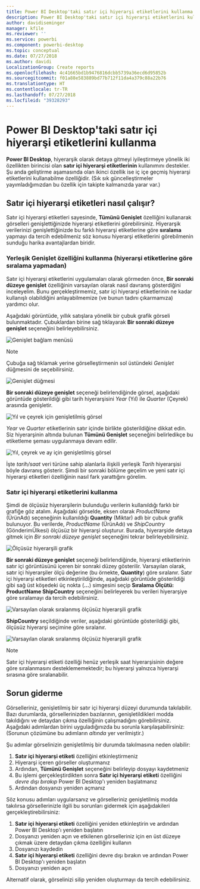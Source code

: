 ```yaml
---
title: Power BI Desktop'taki satır içi hiyerarşi etiketlerini kullanma
description: Power BI Desktop'taki satır içi hiyerarşi etiketlerini kullanma
author: davidiseminger
manager: kfile
ms.reviewer: ''
ms.service: powerbi
ms.component: powerbi-desktop
ms.topic: conceptual
ms.date: 07/27/2018
ms.author: davidi
LocalizationGroup: Create reports
ms.openlocfilehash: 4c41665bd1b9476816dcbb5739a36ecd6d95852b
ms.sourcegitcommit: f01a88e583889bd77b712f11da4a379c88a22b76
ms.translationtype: HT
ms.contentlocale: tr-TR
ms.lasthandoff: 07/27/2018
ms.locfileid: "39328293"
---
```

# <a name="use-inline-hierarchy-labels-in-power-bi-desktop"></a>Power BI Desktop'taki satır içi hiyerarşi etiketlerini kullanma
**Power BI Desktop**, hiyerarşik olarak detaya gitmeyi iyileştirmeye yönelik iki özellikten birincisi olan **satır içi hiyerarşi etiketlerinin** kullanımını destekler. Şu anda geliştirme aşamasında olan ikinci özellik ise iç içe geçmiş hiyerarşi etiketlerini kullanabilme özelliğidir. (Sık sık güncelleştirmeler yayımladığımızdan bu özellik için takipte kalmanızda yarar var.)   

## <a name="how-inline-hierarchy-labels-work"></a>Satır içi hiyerarşi etiketleri nasıl çalışır?
Satır içi hiyerarşi etiketleri sayesinde, **Tümünü Genişlet** özelliğini kullanarak görselleri genişlettiğinizde hiyerarşi etiketlerini görebilirsiniz. Hiyerarşik verilerinizi genişlettiğinizde bu farklı hiyerarşi etiketlerine göre **sıralama** yapmayı da tercih edebilmeniz söz konusu hiyerarşi etiketlerini görebilmenin sunduğu harika avantajlardan biridir.

### <a name="using-the-built-in-expand-feature-without-sorting-by-hierarchy-labels"></a>Yerleşik Genişlet özelliğini kullanma (hiyerarşi etiketlerine göre sıralama yapmadan)
Satır içi hiyerarşi etiketlerini uygulamaları olarak görmeden önce, **Bir sonraki düzeye genişlet** özelliğinin varsayılan olarak nasıl davranış gösterdiğini inceleyelim. Bunu gerçekleştirmemiz, satır içi hiyerarşi etiketlerinin ne kadar kullanışlı olabildiğini anlayabilmemize (ve bunun tadını çıkarmamıza) yardımcı olur.

Aşağıdaki görüntüde, yıllık satışlara yönelik bir çubuk grafik görseli bulunmaktadır. Çubuklardan birine sağ tıklayarak **Bir sonraki düzeye genişlet** seçeneğini belirleyebilirsiniz.

![Genişlet bağlam menüsü](media/desktop-inline-hierarchy-labels/desktop-inline-hierarchy-labels-menu.png)

> [!NOTE]
> Çubuğa sağ tıklamak yerine görselleştirmenin sol üstündeki *Genişlet* düğmesini de seçebilirsiniz.

  ![Genişlet düğmesi](media/desktop-inline-hierarchy-labels/desktop-inline-hierarchy-labels-expand-button-finger.png)


**Bir sonraki düzeye genişlet** seçeneği belirlendiğinde görsel, aşağıdaki görüntüde gösterildiği gibi tarih hiyerarşisini *Year* (Yıl) ile *Quarter* (Çeyrek) arasında genişletir.

![Yıl ve çeyrek için genişletilmiş görsel](media/desktop-inline-hierarchy-labels/desktop-inline-hierarchy-labels-qty-year-quarter.png)

*Year* ve *Quarter* etiketlerinin satır içinde birlikte gösterildiğine dikkat edin. Siz hiyerarşinin altında bulunan **Tümünü Genişlet** seçeneğini belirledikçe bu etiketleme şeması uygulanmaya devam edilir.

![Yıl, çeyrek ve ay için genişletilmiş görsel](media/desktop-inline-hierarchy-labels/desktop-inline-hierarchy-labels-qty-year-quarter-month.png)

İşte *tarih/saat* veri türüne sahip alanlarla ilişkili yerleşik *Tarih* hiyerarşisi böyle davranış gösterir. Şimdi bir sonraki bölüme geçelim ve yeni satır içi hiyerarşi etiketleri özelliğinin nasıl fark yarattığını görelim.

### <a name="using-inline-hierarchy-labels"></a>Satır içi hiyerarşi etiketlerini kullanma
Şimdi de ölçüsüz hiyerarşilerin bulunduğu verilerin kullanıldığı farklı bir grafiğe göz atalım. Aşağıdaki görselde, eksen olarak *ProductName* (ÜrünAdı) seçeneğinin kullanıldığı **Quantity** (Miktar) adlı bir çubuk grafik bulunuyor. Bu verilerde, *ProductName* (ÜrünAdı) ve *ShipCountry* (GönderimÜlkesi) ölçüsüz bir hiyerarşi oluşturur. Burada, hiyerarşide detaya gitmek için *Bir sonraki düzeye genişlet* seçeneğini tekrar belirleyebilirsiniz.

![Ölçüsüz hiyerarşili grafik](media/desktop-inline-hierarchy-labels/desktop-inline-hierarchy-labels-informal-top-expand.png)

**Bir sonraki düzeye genişlet** seçeneği belirlendiğinde, hiyerarşi etiketlerinin satır içi görüntüsünü içeren bir sonraki düzey gösterilir. Varsayılan olarak, satır içi hiyerarşiler ölçü değerine (bu örnekte, **Quantity**) göre sıralanır. Satır içi hiyerarşi etiketleri etkinleştirildiğinde, aşağıdaki görüntüde gösterildiği gibi sağ üst köşedeki üç nokta (**...**) simgesini seçip **Sıralama Ölçütü: ProductName ShipCountry** seçeneğini belirleyerek bu verileri hiyerarşiye göre sıralamayı da tercih edebilirsiniz.

![Varsayılan olarak sıralanmış ölçüsüz hiyerarşili grafik](media/desktop-inline-hierarchy-labels/desktop-inline-hierarchy-labels-informal-sort-quantity.png)

**ShipCountry** seçildiğinde veriler, aşağıdaki görüntüde gösterildiği gibi, ölçüsüz hiyerarşi seçimine göre sıralanır.

![Varsayılan olarak sıralanmış ölçüsüz hiyerarşili grafik](media/desktop-inline-hierarchy-labels/desktop-inline-hierarchy-labels-informal-sorted.png)

> [!NOTE]
> Satır içi hiyerarşi etiketi özelliği henüz yerleşik saat hiyerarşisinin değere göre sıralanmasını desteklememektedir; bu hiyerarşi yalnızca hiyerarşi sırasına göre sıralanabilir.
> 
> 

## <a name="troubleshooting"></a>Sorun giderme
Görselleriniz, genişletilmiş bir satır içi hiyerarşi düzeyi durumunda takılabilir. Bazı durumlarda, görsellerinizden bazılarının, genişletildikleri modda takıldığını ve detaydan çıkma özelliğinin çalışmadığını görebilirsiniz. Aşağıdaki adımlardan birini uyguladığınızda bu sorunla karşılaşabilirsiniz: (Sorunun çözümüne bu adımların *altında* yer verilmiştir.)

Şu adımlar görselinizin genişletilmiş bir durumda takılmasına neden olabilir:

1. **Satır içi hiyerarşi etiketi** özelliğini etkinleştirmeniz
2. Hiyerarşi içeren görseller oluşturmanız
3. Ardından, **Tümünü Genişlet** seçeneğini belirleyip dosyayı kaydetmeniz
4. Bu işlemi gerçekleştirdikten sonra **Satır içi hiyerarşi etiketi** özelliğini *devre dışı bırakıp* Power BI Desktop'ı yeniden başlatmanız
5. Ardından dosyanızı yeniden açmanız

Söz konusu adımları uygularsanız ve görselleriniz genişletilmiş modda takılırsa görsellerinizle ilgili bu sorunları gidermek için aşağıdakileri gerçekleştirebilirsiniz:

1. **Satır içi hiyerarşi etiketi** özelliğini yeniden etkinleştirin ve ardından Power BI Desktop'ı yeniden başlatın
2. Dosyanızı yeniden açın ve etkilenen görselleriniz için en üst düzeye çıkmak üzere detaydan çıkma özelliğini kullanın
3. Dosyanızı kaydedin
4. **Satır içi hiyerarşi etiketi** özelliğini devre dışı bırakın ve ardından Power BI Desktop'ı yeniden başlatın
5. Dosyanızı yeniden açın

Alternatif olarak, görselinizi silip yeniden oluşturmayı da tercih edebilirsiniz.


